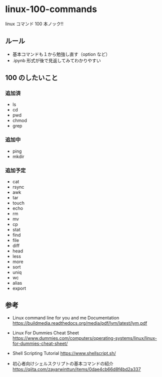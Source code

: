 # linux-100-commands

linux コマンド 100 本ノック!!

## ルール

- 基本コマンドも１から勉強し直す（option など）
- .ipynb 形式が後で見返してみてわかりやすい

## 100 のしたいこと

### 追加済
- ls
- cd
- pwd
- chmod
- grep

### 追加中
- ping
- mkdir

### 追加予定
- cat
- rsync
- awk
- tar
- touch
- echo
- rm
- mv
- cp
- stat
- find
- file
- diff
- head
- less
- more
- sort
- uniq
- wc
- alias
- export


## 参考

- Linux command line for you and me Documentation
  https://buildmedia.readthedocs.org/media/pdf/lym/latest/lym.pdf

- Linux For Dummies Cheat Sheet
  https://www.dummies.com/computers/operating-systems/linux/linux-for-dummies-cheat-sheet/

- Shell Scripting Tutorial
  https://www.shellscript.sh/

- 初心者向けシェルスクリプトの基本コマンドの紹介
  https://qiita.com/zayarwinttun/items/0dae4cb66d8f4bd2a337
